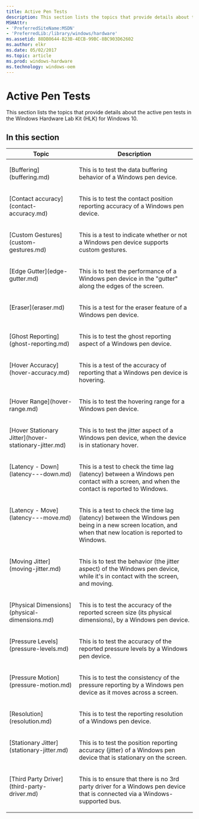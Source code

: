 ```yaml
---
title: Active Pen Tests
description: This section lists the topics that provide details about the active pen tests in the Windows Hardware Lab Kit (HLK) for Windows 10.
MSHAttr:
- 'PreferredSiteName:MSDN'
- 'PreferredLib:/library/windows/hardware'
ms.assetid: 88DB0644-B23B-4ECB-99BC-8BC903D62602
ms.author: elkr
ms.date: 05/02/2017
ms.topic: article
ms.prod: windows-hardware
ms.technology: windows-oem
---
```


# Active Pen Tests


This section lists the topics that provide details about the active pen tests in the Windows Hardware Lab Kit (HLK) for Windows 10.

## In this section


<table>
<thead valign="bottom">
<tr class="header">
<th>Topic</th>
<th>Description</th>
</tr>
</thead>
<tbody valign="top">
<tr class="odd">
<td><p>[Buffering](buffering.md)</p></td>
<td><p>This is to test the data buffering behavior of a Windows pen device.</p></td>
</tr>
<tr class="even">
<td><p>[Contact accuracy](contact-accuracy.md)</p></td>
<td><p>This is to test the contact position reporting accuracy of a Windows pen device.</p></td>
</tr>
<tr class="odd">
<td><p>[Custom Gestures](custom-gestures.md)</p></td>
<td><p>This is a test to indicate whether or not a Windows pen device supports custom gestures.</p></td>
</tr>
<tr class="even">
<td><p>[Edge Gutter](edge-gutter.md)</p></td>
<td><p>This is to test the performance of a Windows pen device in the &quot;gutter&quot; along the edges of the screen.</p></td>
</tr>
<tr class="odd">
<td><p>[Eraser](eraser.md)</p></td>
<td><p>This is a test for the eraser feature of a Windows pen device.</p></td>
</tr>
<tr class="even">
<td><p>[Ghost Reporting](ghost-reporting.md)</p></td>
<td><p>This is to test the ghost reporting aspect of a Windows pen device.</p></td>
</tr>
<tr class="odd">
<td><p>[Hover Accuracy](hover-accuracy.md)</p></td>
<td><p>This is a test of the accuracy of reporting that a Windows pen device is hovering.</p></td>
</tr>
<tr class="even">
<td><p>[Hover Range](hover-range.md)</p></td>
<td><p>This is to test the hovering range for a Windows pen device.</p></td>
</tr>
<tr class="odd">
<td><p>[Hover Stationary Jitter](hover-stationary-jitter.md)</p></td>
<td><p>This is to test the jitter aspect of a Windows pen device, when the device is in stationary hover.</p></td>
</tr>
<tr class="even">
<td><p>[Latency - Down](latency---down.md)</p></td>
<td><p>This is a test to check the time lag (latency) between a Windows pen contact with a screen, and when the contact is reported to Windows.</p></td>
</tr>
<tr class="odd">
<td><p>[Latency - Move](latency---move.md)</p></td>
<td><p>This is a test to check the time lag (latency) between the Windows pen being in a new screen location, and when that new location is reported to Windows.</p></td>
</tr>
<tr class="even">
<td><p>[Moving Jitter](moving-jitter.md)</p></td>
<td><p>This is to test the behavior (the jitter aspect) of the Windows pen device, while it's in contact with the screen, and moving.</p></td>
</tr>
<tr class="odd">
<td><p>[Physical Dimensions](physical-dimensions.md)</p></td>
<td><p>This is to test the accuracy of the reported screen size (its physical dimensions), by a Windows pen device.</p></td>
</tr>
<tr class="even">
<td><p>[Pressure Levels](pressure-levels.md)</p></td>
<td><p>This is to test the accuracy of the reported pressure levels by a Windows pen device.</p></td>
</tr>
<tr class="odd">
<td><p>[Pressure Motion](pressure-motion.md)</p></td>
<td><p>This is to test the consistency of the pressure reporting by a Windows pen device as it moves across a screen.</p></td>
</tr>
<tr class="even">
<td><p>[Resolution](resolution.md)</p></td>
<td><p>This is to test the reporting resolution of a Windows pen device.</p></td>
</tr>
<tr class="odd">
<td><p>[Stationary Jitter](stationary-jitter.md)</p></td>
<td><p>This is to test the position reporting accuracy (jitter) of a Windows pen device that is stationary on the screen.</p></td>
</tr>
<tr class="even">
<td><p>[Third Party Driver](third-party-driver.md)</p></td>
<td><p>This is to ensure that there is no 3rd party driver for a Windows pen device that is connected via a Windows-supported bus.</p></td>
</tr>
</tbody>
</table>
